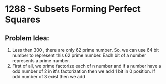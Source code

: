 # 1288 - Subsets Forming Perfect Squares
##  Problem Idea:

 1. Less then 300 , there are only 62 prime number. So, we can use 64 bit number to represent this 62 prime number. Each bit of a number represents a prime number.
 2. First of all, we prime factorize each of n number and if a number have a odd number of 2 in it's factorization then we add 
1 bit in 0 position. If odd number of 3 exist then we add 

<!--stackedit_data:
eyJoaXN0b3J5IjpbNTA2MTg3NTI0XX0=
-->
